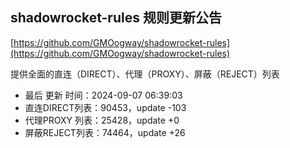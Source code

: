 ## shadowrocket-rules 规则更新公告

[https://github.com/GMOogway/shadowrocket-rules](https://github.com/GMOogway/shadowrocket-rules)

提供全面的直连（DIRECT）、代理（PROXY）、屏蔽（REJECT）列表
- 最后 更新 时间：2024-09-07 06:39:03
- 直连DIRECT列表：90453，update -103
- 代理PROXY 列表：25428，update +0
- 屏蔽REJECT列表：74464，update +26